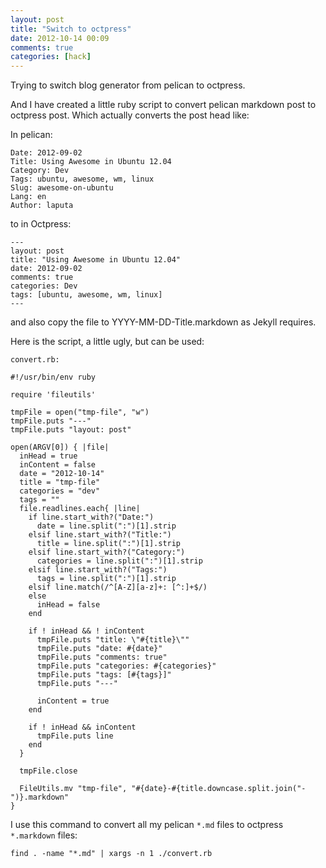 ```yaml
---
layout: post
title: "Switch to octpress"
date: 2012-10-14 00:09
comments: true
categories: [hack]
---
```


Trying to switch blog generator from pelican to octpress.

And I have created a little ruby script to convert pelican markdown post to octpress post. Which actually converts the post head like:

<!--more-->

In pelican:

    Date: 2012-09-02    
    Title: Using Awesome in Ubuntu 12.04  
    Category: Dev  
    Tags: ubuntu, awesome, wm, linux  
    Slug: awesome-on-ubuntu
    Lang: en  
    Author: laputa  

to in Octpress:

    ---
    layout: post
    title: "Using Awesome in Ubuntu 12.04"
    date: 2012-09-02
    comments: true
    categories: Dev
    tags: [ubuntu, awesome, wm, linux]
    ---

and also copy the file to YYYY-MM-DD-Title.markdown as Jekyll requires.

Here is the script, a little ugly, but can be used:

`convert.rb:`

    #!/usr/bin/env ruby
    
    require 'fileutils'
    
    tmpFile = open("tmp-file", "w")
    tmpFile.puts "---"
    tmpFile.puts "layout: post"
    
    open(ARGV[0]) { |file|
      inHead = true
      inContent = false
      date = "2012-10-14"
      title = "tmp-file"
      categories = "dev"
      tags = ""
      file.readlines.each{ |line|
        if line.start_with?("Date:")
          date = line.split(":")[1].strip
        elsif line.start_with?("Title:")
          title = line.split(":")[1].strip
        elsif line.start_with?("Category:")
          categories = line.split(":")[1].strip
        elsif line.start_with?("Tags:")
          tags = line.split(":")[1].strip
        elsif line.match(/^[A-Z][a-z]+: [^:]+$/)
        else
          inHead = false
        end
    
        if ! inHead && ! inContent
          tmpFile.puts "title: \"#{title}\""
          tmpFile.puts "date: #{date}"
          tmpFile.puts "comments: true"
          tmpFile.puts "categories: #{categories}"
          tmpFile.puts "tags: [#{tags}]"
          tmpFile.puts "---"
    
          inContent = true
        end
    
        if ! inHead && inContent
          tmpFile.puts line
        end
      }
    
      tmpFile.close
    
      FileUtils.mv "tmp-file", "#{date}-#{title.downcase.split.join("-")}.markdown"
    }

I use this command to convert all my pelican `*.md` files to octpress `*.markdown` files:

    find . -name "*.md" | xargs -n 1 ./convert.rb